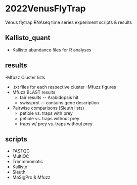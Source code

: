 # 2022VenusFlyTrap
Venus flytrap RNAseq time series experiment scripts &amp; results

## Kallisto_quant
- Kallisto abundance files for R analyses

## results
-Mfuzz Cluster lists
  - .txt files for each respective cluster
  -Mfuzz figures
- Mfuzz BLAST results
  - tair results -- Arabidopsis hit
  - swissprot -- contains gene description 
- Pairwise comparisons (Sleuth lists)
  - petiole vs. traps with prey
  - petiole vs. traps without prey
  - traps w/ prey vs. traps without prey

## scripts
- FASTQC
- MultiQC
- Trimmmomatic
- Kallisto
- Sleuth
- MaSigPro & Mfuzz
